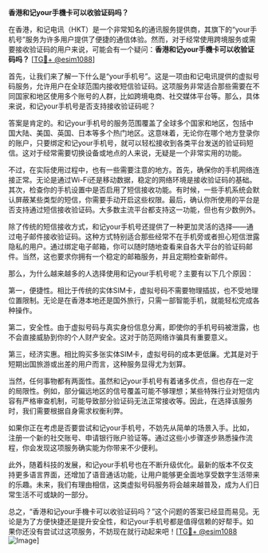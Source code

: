 **香港和记your手機卡可以收验证码吗？**

在香港，和记电讯（HKT）是一个非常知名的通讯服务提供商，其旗下的“your手机号”服务为许多用户提供了便捷的通信体验。然而，对于经常使用跨境服务或需要接收验证码的用户来说，可能会有一个疑问：**香港和记your手機卡可以收验证码吗？** [[TG💪+ @esim1088](https://t.me/s/esim1088)]

首先，让我们来了解一下什么是“your手机号”。这是一项由和记电讯提供的虚拟号码服务，允许用户在全球范围内接收短信验证码。这项服务非常适合那些需要在不同国家和地区使用多个账号的人群，比如跨境电商、社交媒体平台等。那么，具体来说，和记your手机号是否支持接收验证码呢？

答案是肯定的。和记your手机号的服务范围覆盖了全球多个国家和地区，包括中国大陆、美国、英国、日本等多个热门地区。这意味着，无论你在哪个地方登录你的账户，只要绑定和记your手机号，就可以轻松接收到各类平台发送的验证码短信。这对于经常需要切换设备或地点的人来说，无疑是一个非常实用的功能。

不过，在实际使用过程中，也有一些需要注意的地方。首先，确保你的手机网络连接正常。无论是通过Wi-Fi还是移动数据，稳定的网络环境是接收验证码的基础。其次，检查你的手机设置中是否启用了短信接收功能。有时候，一些手机系统会默认屏蔽某些类型的短信，你需要手动开启这些权限。最后，确认你所使用的平台是否支持通过短信接收验证码。大多数主流平台都支持这一功能，但也有少数例外。

除了传统的短信接收方式，和记your手机号还提供了一种更加灵活的选择——通过电子邮件接收验证码。这种方式特别适合那些经常不在手机旁或者担心短信泄露隐私的用户。通过绑定电子邮箱，你可以随时随地查看来自各大平台的验证码邮件。当然，这也要求你拥有一个稳定的邮箱服务，并且定期检查新邮件。

那么，为什么越来越多的人选择使用和记your手机号呢？主要有以下几个原因：

第一，便捷性。相比于传统的实体SIM卡，虚拟号码不需要物理插拔，也不受地理位置限制。无论是在香港本地还是国外旅行，只需一部智能手机，就能轻松完成各种操作。

第二，安全性。由于虚拟号码与真实身份信息分离，即使你的手机号码被泄露，也不会直接威胁到你的个人财产安全。这对于防范网络诈骗具有重要意义。

第三，经济实惠。相比购买多张实体SIM卡，虚拟号码的成本更低廉。尤其是对于短期出国旅游或出差的用户而言，这种服务显得尤为划算。

当然，任何事物都有两面性。虽然和记your手机号有着诸多优点，但也存在一定的局限性。例如，部分偏远地区的信号覆盖可能不够理想；某些特殊行业对短信内容有严格审查机制，可能导致部分验证码无法正常接收等。因此，在选择该服务时，我们需要根据自身需求权衡利弊。

如果你正在考虑是否要尝试和记your手机号，不妨先从简单的场景入手。比如，注册一个新的社交账号、申请银行账户验证等。通过这些小步骤逐步熟悉操作流程，你会发现这项服务确实能为你带来不少便利。

此外，随着科技的发展，和记your手机号也在不断升级优化。最新的版本不仅支持更多语言界面，还增加了语音通话功能，让用户能够更全面地享受数字生活带来的乐趣。未来，我们有理由相信，这类虚拟号码服务将会越来越普及，成为人们日常生活不可或缺的一部分。

总之，“香港和记your手機卡可以收验证码吗？”这个问题的答案已经显而易见。无论是为了方便快捷还是提升安全性，和记your手机号都是值得信赖的好帮手。如果你还没有尝试过这项服务，不妨现在就行动起来吧！[[TG💪+ @esim1088](https://t.me/s/esim1088) ![Image](https://i.postimg.cc/4NQfJmqS/Snipaste-2025-05-13-00-14-12.png)]